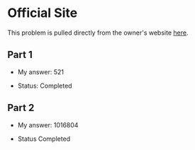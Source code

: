 # Official Site
This problem is pulled directly from the owner's website [here](https://adventofcode.com/2021/day/8).

## Part 1

- My answer: 521

- Status: Completed

## Part 2

- My answer: 1016804

- Status Completed
